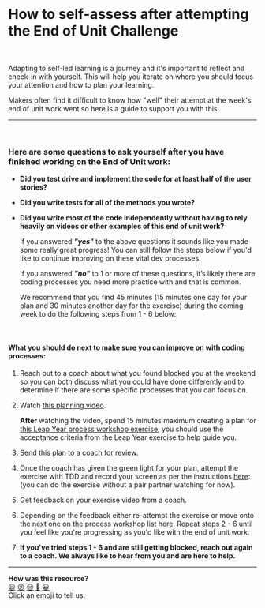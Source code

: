 <br>

# How to self-assess after attempting the End of Unit Challenge

<br>

  Adapting to self-led learning is a journey and it's important to reflect and check-in with yourself. This will help you iterate on where you should focus your attention and how to plan your learning.

  Makers often find it difficult to know how "well" their attempt at the week's end of unit work went so here is a guide to support you with this.


--------

<br>

###   Here are some questions to ask yourself after you have finished working on the End of Unit work:


* **Did you test drive and implement the code for at least half of the user stories?**

* **Did you write tests for all of the methods you wrote?**

* **Did you write most of the code independently without having to rely heavily on videos or other examples of this end of unit work?**

  If you answered **<em>"yes"</em>** to the above questions it sounds like you made some really great progress! You can still follow the steps below if you'd like to continue improving on these vital dev processes.

  If you answered **<em>"no"</em>** to 1 or more of these questions, it’s likely there are coding processes you need more practice with and that is common.

  We recommend that you find 45 minutes (15 minutes one day for your plan and 30 minutes another day for the exercise) during the coming week to do the following steps from 1 - 6 below:
<br>

####   What you should do next to make sure you can improve on with coding processes:


1. Reach out to a coach about what you found blocked you at the weekend so you can both discuss what you could have done differently and to determine if there are some specific processes that you can focus on.


2. Watch [this planning video](https://drive.google.com/file/d/1z-ez0kmoRRxYX_FHhieJjYS33xJ6MYLy/view?usp=sharing).

   **After** watching the video, spend 15 minutes maximum creating a plan for [this Leap Year process workshop exercise](https://github.com/makersacademy/skills-workshops/tree/main/process_review/exercises/leap_years), you should use the acceptance criteria from the Leap Year exercise to help guide you.


3. Send this plan to a coach for review.


4. Once the coach has given the green light for your plan, attempt the exercise with TDD and record your screen as per the instructions [here](https://github.com/makersacademy/skills-workshops/tree/main/process_review): (you can do the exercise without a pair partner watching for now).


5. Get feedback on your exercise video from a coach.


6. Depending on the feedback either re-attempt the exercise or move onto the next one on the process workshop list [here](https://github.com/makersacademy/skills-workshops/tree/main/process_review). Repeat steps 2 - 6 until you feel like you're progressing as you'd like with the end of unit work.


7. **If you've tried steps 1 - 6 and are still getting blocked, reach out again to a coach. We always like to hear from you and are here to help.**

<!-- BEGIN GENERATED SECTION DO NOT EDIT -->

---

**How was this resource?**  
[😫](https://airtable.com/shrUJ3t7KLMqVRFKR?prefill_Repository=course&prefill_File=how-to/self-assess-after-end-of-unit-challenge.md&prefill_Sentiment=😫) [😕](https://airtable.com/shrUJ3t7KLMqVRFKR?prefill_Repository=course&prefill_File=how-to/self-assess-after-end-of-unit-challenge.md&prefill_Sentiment=😕) [😐](https://airtable.com/shrUJ3t7KLMqVRFKR?prefill_Repository=course&prefill_File=how-to/self-assess-after-end-of-unit-challenge.md&prefill_Sentiment=😐) [🙂](https://airtable.com/shrUJ3t7KLMqVRFKR?prefill_Repository=course&prefill_File=how-to/self-assess-after-end-of-unit-challenge.md&prefill_Sentiment=🙂) [😀](https://airtable.com/shrUJ3t7KLMqVRFKR?prefill_Repository=course&prefill_File=how-to/self-assess-after-end-of-unit-challenge.md&prefill_Sentiment=😀)  
Click an emoji to tell us.

<!-- END GENERATED SECTION DO NOT EDIT -->
